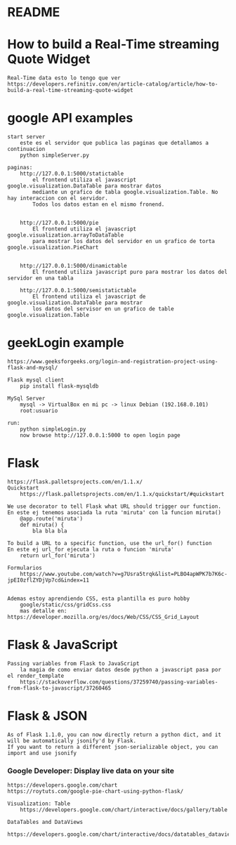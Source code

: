 # README #

# How to build a Real-Time streaming Quote Widget
	Real-Time data esto lo tengo que ver
	https://developers.refinitiv.com/en/article-catalog/article/how-to-build-a-real-time-streaming-quote-widget
	

# google API examples

	start server
		este es el servidor que publica las paginas que detallamos a continuacion
		python simpleServer.py
		
	paginas:
		http://127.0.0.1:5000/statictable
			el frontend utiliza el javascript google.visualization.DataTable para mostrar datos
			mediante un grafico de tabla google.visualization.Table. No hay interaccion con el servidor.
			Todos los datos estan en el mismo fronend.
	
	
		http://127.0.0.1:5000/pie
			El frontend utiliza el javascript google.visualization.arrayToDataTable 
			para mostrar los datos del servidor en un grafico de torta google.visualization.PieChart
			
			
		http://127.0.0.1:5000/dinamictable
			El frontend utiliza javascript puro para mostrar los datos del servidor en una tabla
			
		http://127.0.0.1:5000/semistatictable
			El frontend utiliza el javascript de google.visualization.DataTable para mostrar
			los datos del servisor en un grafico de table google.visualization.Table


# geekLogin example
	https://www.geeksforgeeks.org/login-and-registration-project-using-flask-and-mysql/
	
	Flask mysql client
		pip install flask-mysqldb
	
	MySql Server
		mysql -> VirtualBox en mi pc -> linux Debian (192.168.0.101)
		root:usuario
	
	run:
		python simpleLogin.py
		now browse http://127.0.0.1:5000 to open login page
		
	


# Flask
	https://flask.palletsprojects.com/en/1.1.x/
	Quickstart
		https://flask.palletsprojects.com/en/1.1.x/quickstart/#quickstart
	
	We use decorator to tell Flask what URL should trigger our function.
	En este ej tenemos asociada la ruta 'miruta' con la funcion miruta()
		@app.route('miruta')
		def miruta() {
			bla bla bla
	
	To build a URL to a specific function, use the url_for() function
	En este ej url_for ejecuta la ruta o funcion 'miruta'
		return url_for('miruta')
		
	Formularios
		https://www.youtube.com/watch?v=g7Usra5trqk&list=PLBO4apWPK7b7K6c-jpEI0zflZYDjVp7cd&index=11
		
	
	Ademas estoy aprendiendo CSS, esta plantilla es puro hobby
		google/static/css/gridCss.css
		mas detalle en: https://developer.mozilla.org/es/docs/Web/CSS/CSS_Grid_Layout
	
	
# Flask & JavaScript
	Passing variables from Flask to JavaScript
		la magia de como enviar datos desde python a javascript pasa por el render_template
		https://stackoverflow.com/questions/37259740/passing-variables-from-flask-to-javascript/37260465

# Flask & JSON
	As of Flask 1.1.0, you can now directly return a python dict, and it will be automatically jsonify'd by Flask.
	If you want to return a different json-serializable object, you can import and use jsonify
	

### Google Developer: Display live data on your site
	https://developers.google.com/chart
	https://roytuts.com/google-pie-chart-using-python-flask/
	
	Visualization: Table
		https://developers.google.com/chart/interactive/docs/gallery/table
		
	DataTables and DataViews
		https://developers.google.com/chart/interactive/docs/datatables_dataviews#datatablesdataviews
		


